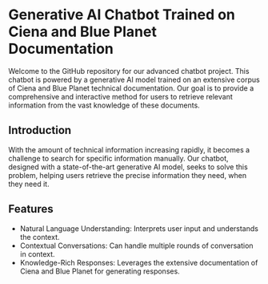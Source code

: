 # Generative AI Chatbot Trained on Ciena and Blue Planet Documentation

Welcome to the GitHub repository for our advanced chatbot project. This chatbot is powered by a generative AI model trained on an extensive corpus of Ciena and Blue Planet technical documentation. Our goal is to provide a comprehensive and interactive method for users to retrieve relevant information from the vast knowledge of these documents.

## Introduction

With the amount of technical information increasing rapidly, it becomes a challenge to search for specific information manually. Our chatbot, designed with a state-of-the-art generative AI model, seeks to solve this problem, helping users retrieve the precise information they need, when they need it.

## Features

- Natural Language Understanding: Interprets user input and understands the context.
- Contextual Conversations: Can handle multiple rounds of conversation in context.
- Knowledge-Rich Responses: Leverages the extensive documentation of Ciena and Blue Planet for generating responses.
